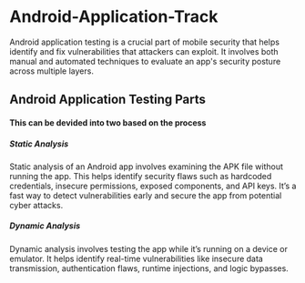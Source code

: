 # Android-Application-Track

Android application testing is a crucial part of mobile security that helps identify and fix vulnerabilities that attackers can exploit. It involves both manual and automated techniques to evaluate an app's security posture across multiple layers.

## Android Application Testing Parts

#### This can be devided into two based on the process
##### Static Analysis
Static analysis of an Android app involves examining the APK file without running the app. This helps identify security flaws such as hardcoded credentials, insecure permissions, exposed components, and API keys. It’s a fast way to detect vulnerabilities early and secure the app from potential cyber attacks.

##### Dynamic Analysis
Dynamic analysis involves testing the app while it’s running on a device or emulator. It helps identify real-time vulnerabilities like insecure data transmission, authentication flaws, runtime injections, and logic bypasses. 



